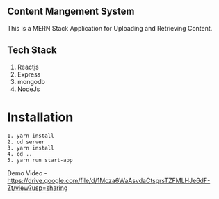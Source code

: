 ## Content Mangement System

This is a MERN Stack Application for Uploading and Retrieving Content.

## Tech Stack

1. Reactjs
2. Express
3. mongodb
4. NodeJs

# Installation

```
1. yarn install
2. cd server
3. yarn install
4. cd ..
5. yarn run start-app
```

Demo Video - https://drive.google.com/file/d/1Mcza6WaAsvdaCtsgrsTZFMLHJe6dF-Zt/view?usp=sharing